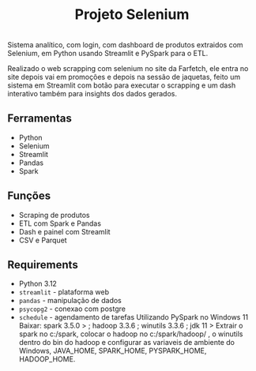 <div align="center">
  <h1>Projeto Selenium</h1>
  
</div>
<br>
Sistema analítico, com login, com dashboard de produtos extraidos com Selenium, em Python usando Streamlit e PySpark para o ETL.

Realizado o web scrapping com selenium no site da Farfetch, ele entra no site depois vai em promoções e depois na sessão de jaquetas, feito um sistema em Streamlit com botão para executar o scrapping e um dash interativo também para insights dos dados gerados.
## Ferramentas
- Python
- Selenium
- Streamlit
- Pandas
- Spark


## Funções
- Scraping de produtos
- ETL com Spark e Pandas
- Dash e painel com Streamlit
- CSV e Parquet
  
<div align="center">
</div>

## Requirements
- Python 3.12
- `streamlit` - plataforma web
- `pandas` - manipulação de dados
- `psycopg2` - conexao com postgre
- `schedule` - agendamento de tarefas
Utilizando PySpark no Windows 11
Baixar: spark 3.5.0 > ; hadoop 3.3.6 ; winutils 3.3.6 ; jdk 11 >
Extrair o spark no c:/spark, colocar o hadoop no c:/spark/hadoop/ , o winutils dentro do bin do hadoop e configurar as variaveis de ambiente do Windows, JAVA_HOME, SPARK_HOME, PYSPARK_HOME, HADOOP_HOME.
